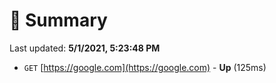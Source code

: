 # 📖 Summary
Last updated: **5/1/2021, 5:23:48 PM**

- `GET` [https://google.com](https://google.com) - **Up** (125ms)
